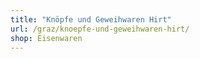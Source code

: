 ```yaml
---
title: "Knöpfe und Geweihwaren Hirt"
url: /graz/knoepfe-und-geweihwaren-hirt/
shop: Eisenwaren
---
```

